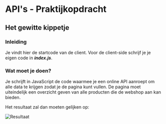 # API's - Praktijkopdracht
## Het gewitte kippetje

### Inleiding
Je vindt hier de startcode van de client. Voor de client-side schrijf je je eigen code in ***index.js***.

### Wat moet je doen?
Je schrijft in JavaScript de code waarmee je een online API aanroept om alle data te krijgen zodat je de pagina kunt vullen. De pagina moet uiteindelijk een overzicht geven van alle producten die de webshop aan kan bieden.  
  
Het resultaat zal dan moeten gelijken op:  
  
![Resultaat](https://hetgewittekippetje.ao-alfa.nl/img/resultaat.png "Het resultaat als je het goed gedaan hebt")  
  
